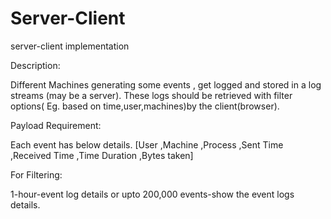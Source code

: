 # Server-Client
server-client implementation

Description:

Different Machines generating some events ,  get logged and stored in a log streams (may be a server).
These logs should be retrieved with filter options( Eg. based on time,user,machines)by the client(browser).

Payload Requirement:

Each event has below details.
[User ,Machine ,Process ,Sent Time ,Received Time ,Time Duration ,Bytes taken]

For Filtering:

1-hour-event log details
or
upto 200,000 events-show the event logs details.






